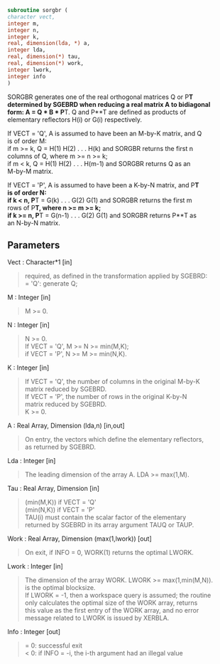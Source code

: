 ```fortran  
subroutine sorgbr (  
character vect,  
integer m,  
integer n,  
integer k,  
real, dimension(lda, *) a,  
integer lda,  
real, dimension(*) tau,  
real, dimension(*) work,  
integer lwork,  
integer info  
)  
```  
  
SORGBR generates one of the real orthogonal matrices Q or P**T  
determined by SGEBRD when reducing a real matrix A to bidiagonal  
form: A = Q * B * P**T.  Q and P**T are defined as products of  
elementary reflectors H(i) or G(i) respectively.  
  
If VECT = 'Q', A is assumed to have been an M-by-K matrix, and Q  
is of order M:  
if m >= k, Q = H(1) H(2) . . . H(k) and SORGBR returns the first n  
columns of Q, where m >= n >= k;  
if m < k, Q = H(1) H(2) . . . H(m-1) and SORGBR returns Q as an  
M-by-M matrix.  
  
If VECT = 'P', A is assumed to have been a K-by-N matrix, and P**T  
is of order N:  
if k < n, P**T = G(k) . . . G(2) G(1) and SORGBR returns the first m  
rows of P**T, where n >= m >= k;  
if k >= n, P**T = G(n-1) . . . G(2) G(1) and SORGBR returns P**T as  
an N-by-N matrix.  
  
## Parameters  
Vect : Character*1 [in]  
> required, as defined in the transformation applied by SGEBRD:  
> = 'Q':  generate Q;  
  
M : Integer [in]  
> M >= 0.  
  
N : Integer [in]  
> N >= 0.  
> If VECT = 'Q', M >= N >= min(M,K);  
> if VECT = 'P', N >= M >= min(N,K).  
  
K : Integer [in]  
> If VECT = 'Q', the number of columns in the original M-by-K  
> matrix reduced by SGEBRD.  
> If VECT = 'P', the number of rows in the original K-by-N  
> matrix reduced by SGEBRD.  
> K >= 0.  
  
A : Real Array, Dimension (lda,n) [in,out]  
> On entry, the vectors which define the elementary reflectors,  
> as returned by SGEBRD.  
  
Lda : Integer [in]  
> The leading dimension of the array A. LDA >= max(1,M).  
  
Tau : Real Array, Dimension [in]  
> (min(M,K)) if VECT = 'Q'  
> (min(N,K)) if VECT = 'P'  
> TAU(i) must contain the scalar factor of the elementary  
> returned by SGEBRD in its array argument TAUQ or TAUP.  
  
Work : Real Array, Dimension (max(1,lwork)) [out]  
> On exit, if INFO = 0, WORK(1) returns the optimal LWORK.  
  
Lwork : Integer [in]  
> The dimension of the array WORK. LWORK >= max(1,min(M,N)).  
> is the optimal blocksize.  
> If LWORK = -1, then a workspace query is assumed; the routine  
> only calculates the optimal size of the WORK array, returns  
> this value as the first entry of the WORK array, and no error  
> message related to LWORK is issued by XERBLA.  
  
Info : Integer [out]  
> = 0:  successful exit  
> < 0:  if INFO = -i, the i-th argument had an illegal value  
  
